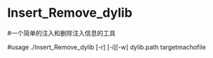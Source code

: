 # Insert_Remove_dylib
#一个简单的注入和删除注入信息的工具

#usage ./Insert_Remove_dylib [-r] [-i][-w] dylib.path targetmachofile
